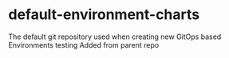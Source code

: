# default-environment-charts
The default git repository used when creating new GitOps based Environments
testing
Added from parent repo
